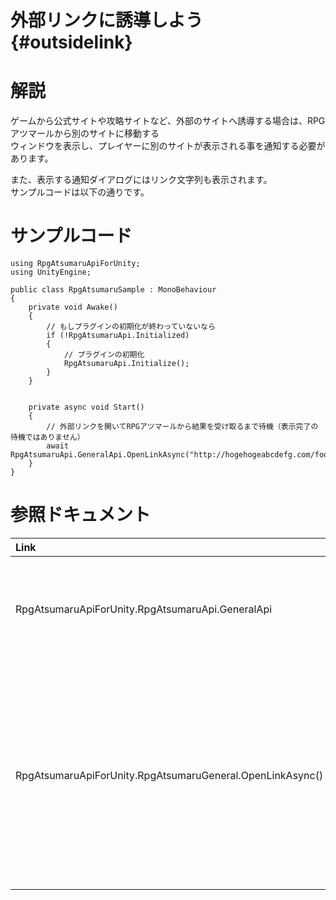 外部リンクに誘導しよう {#outsidelink}
===

# 解説

ゲームから公式サイトや攻略サイトなど、外部のサイトへ誘導する場合は、RPGアツマールから別のサイトに移動する  
ウィンドウを表示し、プレイヤーに別のサイトが表示される事を通知する必要があります。

また、表示する通知ダイアログにはリンク文字列も表示されます。  
サンプルコードは以下の通りです。

# サンプルコード

~~~{.cs}
using RpgAtsumaruApiForUnity;
using UnityEngine;

public class RpgAtsumaruSample : MonoBehaviour
{
    private void Awake()
    {
        // もしプラグインの初期化が終わっていないなら
        if (!RpgAtsumaruApi.Initialized)
        {
            // プラグインの初期化
            RpgAtsumaruApi.Initialize();
        }
    }


    private async void Start()
    {
        // 外部リンクを開いてRPGアツマールから結果を受け取るまで待機（表示完了の待機ではありません）
        await RpgAtsumaruApi.GeneralApi.OpenLinkAsync("http://hogehogeabcdefg.com/foobar.html");
    }
}
~~~

# 参照ドキュメント

| Link | Help |
| :--- | :--- |
| RpgAtsumaruApiForUnity.RpgAtsumaruApi.GeneralApi | 汎用APIを取得するプロパティ |
| RpgAtsumaruApiForUnity.RpgAtsumaruGeneral.OpenLinkAsync() | RPGアツマールに外部リンク誘導ダイアログを表示してもらう関数 |
